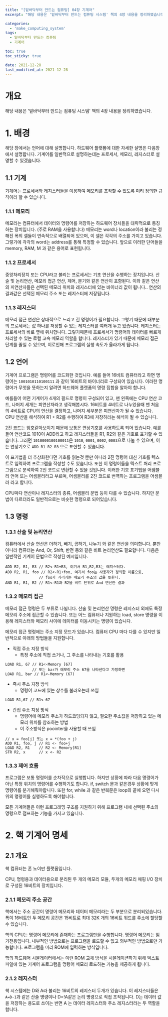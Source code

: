 ```yaml
---
title: "[밑바닥부터 만드는 컴퓨팅] 04장 기계어"
excerpt: "해당 내용은 '밑바닥부터 만드는 컴퓨팅 시스템' 책의 4장 내용을 정리하였습니다. "

categories:
  - 'make_computing_system'
tags:
  - 밑바닥부터 만드는 컴퓨팅
  - 기계어

toc: true
toc_sticky: true

date: 2021-12-28
last_modified_at: 2021-12-28
---
```


# 개요 

해당 내용은 '밑바닥부터 만드는 컴퓨팅 시스템' 책의 4장 내용을 정리하였습니다.


# 1. 배경 

해당 장에서는 언어에 대해 설명합니다. 
하드웨어 플랫폼에 대한 자세한 설명은 다음장에서 설명합니다. 
기계어를 일반적으로 설명하는데는 프로세서, 메모리, 레지스터로 설명할 수 있겠습니다. 

## 1.1 기계

기계어는 프로세서와 레지스터들을 이용하여 메모리를 조작할 수 있도록 미리 정의한 규칙이라 할 수 있습니다. 

### 1.1.1 메모리 

메모리는 컴퓨터에서 데이터와 명령어를 저장하는 하드웨어 장치들을 대략적으로 통칭하는 장치입니다.  (주로 RAM을 사용합니다)
메모리는 word나 location이라 불리는 정해진 폭의 셀들이 연속적으로 배열되어 있으며, 이 셀은 각각의 주소를 가지고 있습니다. 
그렇기에 각각의 word는 address를 통해 특정할 수 있습니다. 
앞으로 이러한 단어들을 memory, RAM, M 과 같은 용어로 표현됩니다. 

### 1.1.2 프로세서 

중앙처리장치 또는 CPU라고 불리는 프로세서는 기초 연산을 수행하는 장치입니다. 
산술 및 논리연산, 메모리 접근 연산, 제어, 분기와 같은 연산이 포함된다. 
이와 같은 연산의 피연산자들은 선택된 메모리 위치와 레지스터에 있는 바이너리 값이 됩니다.. 
연산의 결과값은 선택된 메모리 주소 또는 레지스터에 저장됩니다.

### 1.1.3 레지스터

메모리 접근 연산은 상대적으로 느리고 긴 명령어가 필요합니다. 
그렇기 때문에 대부분의 프로세서는 값 하나를 저장할 수 있는 레지스터를 여러개 두고 있습니다. 
레지스터는 프로세서의 바로 옆에 위치합니다. 
그렇기때문에 프로세서가 명령어와 데이터를 빠르게 처리할 수 있는 로컬 고속 메모리 역할을 합니다. 
레지스터가 있기 때문에 메모리 접근 단계를 줄일 수 있으며, 이로인해 프로그램의 실행 속도가 올라가게 됩니다. 

## 1.2 언어

기계어 프로그램은 명령어를 코드화한 것입니다. 
예를 들어 16비트 컴퓨터라고 하면 명령어는 `1001010110100111` 과 같이 16비트의 바이너리로 구성되어 있습니다. 
이러한 명령어가 무엇을 뜻하는지 알려면 하드웨어 플랫폼의 명령 집합을 알아야 합니다. 

예를들어 어떤 기계어가 4개의 필드로 명령이 구성되어 있고, 맨 왼쪽에는 CPU 연산 코드, 나머지 세개는 피연산자라고 생각해봅시다. 
16비트를 4비트로 나누었을때 맨 처음의 4비트로 CPU의 연산을 결정하고, 나머지 세부분은 피연산자가 될 수 있습니다. 
CPU 연산을 해석하여 R1 + R2를 수행하여 R3에 저장하라는 해석이 될 수 있습니다. 

2진 코드는 암호같아보이기 때문에 보통은 연상기호를 사용하도록 되어 있습니다. 
예를들어 연산코드 1010이 ADD라고 하고 레지스터들을 R1, R2와 같은 기호로 표기할 수 있습니다. 
그러면 `1010000100100011`은 `1010`, `0001`, `0002`, `0003`으로 나눌 수 있으며, 이는 연상기호로 `ADD R1 R2 R3` 으로 표현할 수 있습니다. 

이 표기법을 더 추상화한다면 기호를 읽는것 뿐만 아니라 2진 명령어 대신 기호를 텍스트로 입력하여 프로그램을 작성할 수도 있습니다. 
또한 이 명령어들을 텍스트 처리 프로그램으로 분석하여 2진 코드로 변환할 수 있을 것입니다. 
이러한 기호 표기법을 어셈블리 언어 또는 어셈블리라고 부르며, 어셈블리를 2진 코드로 번역하는 프로그램을 어셈블러 라고 합니다. 

CPU마다 연산이나 레지스터의 종류, 어셈블리 문법 등이 다를 수 있습니다. 
하지만 문법이 다르더라도 일반적으로는 비슷한 명령으로 되어있습니다. 

## 1.3 명령

### 1.3.1 산술 및 논리연산 

컴퓨터에서 산술 연산은 더하기, 빼기, 곱하기, 나누기 와 같은 연산을 의미합니다. 
뿐만 아니라 컴퓨터는 And, Or, Shift, 반전 등와 같은 비트 논리연산도 필요합니다. 
다음은 일반적인 기계어 문법으로 작성된 예시입니다. 

```
ADD R2, R1, R3 // R2<-R1+R3, 여기서 R1,R2,R3는 레지스터다.
ADD R2, R1, foo // R2<-R1+foo, 여기서 foo는 사용자가 정의한 이름으로,
               // foo가 가리키는 메모리 주소의 값을 뜻한다.
AND R1, R1, R2 // R1<-R1과 R2을 비트 단위로 And 연산한 결과
```

### 1.3.2 메모리 접근 

메모리 접근 명령은 두 부류로 나뉩니다. 
산술 및 논리연산 명령은 레지스터 외에도 특정 메모리 주소에 접근할 수 있습니다. 
또는 어느 컴퓨터나 지원하는 load, store 명령을 이용해 레지스터와 메모리 사이에 데이터를 이동시키는 명령이 있습니다. 

메모리 접근 명령에는 주소 지정 모드가 있습니다. 
컴퓨터 CPU 마다 다를 수 있지만 일반적으로 아래의 방법들을 지원합니다. 

* 직접 주소 지정 방식
  * 특정 주소에 직접 쓰거나, 그 주소를 나타내는 기호를 활용 
```
LOAD R1, 67 // R1<-Memory [67]
            // 또는 bar가 에모리 주소 67을 나타낸다고 가정하면
LOAD R1, bar // R1<-Memory (67)
```

* 즉시 주소 지정 방식
  * 명령어 코드에 있는 상수를 불러오는데 쓰임 
```
LOAD R1,67 // R1<-67
```

* 간접 주소 지정 방식
  * 명령어에 메모리 주소가 하드코딩되지 않고, 필요한 주소값을 저장하고 있는 메모리 위치를 참조하는 방법
  * 이 주소방식은 poointer을 사용할 때 쓰임
```
// x = foo[j] 또는 x = *(foo + j)
ADD R1, foo, j // R1 <- foo+j
LOAD R2, R1    // R2 <- Memory[R1]
STR R2, x      // x <- R2
```

### 1.3.3 제어 흐름 

프로그램은 보통 명령어를 순차작으로 실행합니다. 
하지만 상황에 따라 다음 명령어가 아닌 특정 위치의 명령어를 수행하기도 합니다. 
if, switch 문과 같은경우 상황에 맞게 명령어를 분기해줘야합니다. 
또한 for, while 과 같은 반복문은 loop의 끝에 오면 다시 위의 명령어를 실행하도록 해야합니다. 

모든 기계어들은 이런 프로그래밍 구조를 지원하기 위해 프로그램 내에 선택된 주소의 명령으로 점프하는 기능을 가지고 있습니다. 

# 2. 핵 기계어 명세 

## 2.1 개요 

핵 컴퓨터는 폰 노이만 플랫폼입니다. 

CPU, 명령용과 데이터용으로 분리된 두 개의 메모리 모듈, 두개의 메모리 매핑 I/O 장치로 구성된 16비트의 장치입니다. 

### 2.1.1 메모리 주소 공간

핵에서는 주소 공간이 명령어 메모리와 데이터 메모리라는 두 부분으로 분리되있습니다. 
폭이 16비트인 두 메모리 공간은 15비트로 최대 32K 개의 16비트 워드를 주소에 할당할 수 있습니다. 

핵의 CPU는 명령어 메모리에 존재하는 프로그램만을 수행합니다. 
명령어 메모리는 읽기전용입니다. 
내부적인 방법으로는 프로그램을 로드할 수 없고 외부적인 방법으로만 가능합니다. 
프로그램을 미리 ROM에 입력하는 방식입니다. 

핵의 하드웨어 시뮬레이터에서는 이런 ROM 교체 방식을 시뮬레이션하기 위해 텍스트파일에 있는 기계어 프로그램을 명령어 메모리 로드하는 기능을 제공하게 됩니다. 

### 2.1.2 레지스터

핵 시스템에는 D와 A라 불리는 16비트의 레지스터 두개가 있습니다. 
이 레지스터들은 `A=D-1`과 같은 산술 명령이나 D=!A같은 논리 명령으로 직접 조작됩니다. 
D는 데이터 값을 저장하는 용도로 쓰이는 반면 A 는 데이터 레지스터와 주소 레지스터라는 두 역할을 합니다. 



